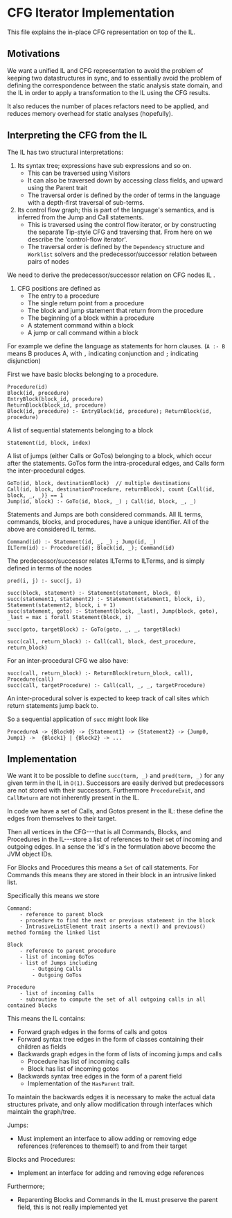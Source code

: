 CFG Iterator Implementation
===========================

This file explains the in-place CFG representation on top of the IL.

Motivations
-----------

We want a unified IL and CFG representation to avoid the problem of keeping two datastructures in sync, 
and to essentially avoid the problem of defining the correspondence between the static analysis state domain, and 
the IL in order to apply a transformation to the IL using the CFG results.  

It also reduces the number of places refactors need to be applied, and reduces memory overhead for static analyses 
(hopefully). 


Interpreting the CFG from the IL
--------------------------------

The IL has two structural interpretations:

1. Its syntax tree; expressions have sub expressions and so on.
    - This can be traversed using Visitors
    - It can also be traversed down by accessing class fields, and upward using the Parent trait
    - The traversal order is defined by the order of terms in the language with a depth-first traversal of sub-terms.
2. Its control flow graph; this is part of the language's semantics, and is inferred from the Jump and Call statements.
    - This is traversed using the control flow iterator, or by constructing the separate Tip-style CFG and traversing that.
      From here on we describe the 'control-flow iterator'.
    - The traversal order is defined by the `Dependency` structure and `Worklist` solvers and the predecessor/successor
      relation between pairs of nodes

We need to derive the predecessor/successor relation on CFG nodes IL .

1. CFG positions are defined as 
    - The entry to a procedure
    - The single return point from a procedure
    - The block and jump statement that return from the procedure 
    - The beginning of a block within a procedure
    - A statement command within a block
    - A jump or call command within a block

For example we define the language as statements for horn clauses. (`A :- B` means B produces A, with `,` indicating 
conjunction and `;` indicating disjunction)

First we have basic blocks belonging to a procedure. 

    Procedure(id)
    Block(id, procedure) 
    EntryBlock(block_id, procedure)
    ReturnBlock(block_id, procedure) 
    Block(id, procedure) :- EntryBlock(id, procedure); ReturnBlock(id, procedure)

A list of sequential statements belonging to a block

    Statement(id, block, index)

A list of jumps (either Calls or GoTos) belonging to a block, which occur after the statements. GoTos form the 
intra-procedural edges, and Calls form the inter-procedural edges. 

    GoTo(id, block, destinationBlock)  // multiple destinations
    Call(id, block, destinationProcedure, returnBlock), count {Call(id, block, _, _)} == 1 
    Jump(id, block) :- GoTo(id, block, _) ; Call(id, block, _, _)

Statements and Jumps are both considered commands. All IL terms, commands, blocks, and procedures, have a unique
identifier. All of the above are considered IL terms.

    Command(id) :- Statement(id, _, _) ; Jump(id, _)
    ILTerm(id) :- Procedure(id); Block(id, _); Command(id) 

The predecessor/successor relates ILTerms to ILTerms, and is simply defined in terms of the nodes 

    pred(i, j) :- succ(j, i)

    succ(block, statement) :- Statement(statement, block, 0)
    succ(statement1, statement2) :- Statement(statement1, block, i), Statement(statement2, block, i + 1)
    succ(statement, goto) :- Statement(block, _last), Jump(block, goto), _last = max i forall Statement(block, i)

    succ(goto, targetBlock) :- GoTo(goto, _, _, targetBlock) 

    succ(call, return_block) :- Call(call, block, dest_procedure, return_block)

For an inter-procedural CFG we also have:

    succ(call, return_block) :- ReturnBlock(return_block, call), Procedure(call)
    succ(call, targetProcedure) :- Call(call, _, _, targetProcedure) 

An inter-procedural solver is expected to keep track of call sites which return statements jump back to.

So a sequential application of `succ` might look like

    ProcedureA -> {Block0} -> {Statement1} -> {Statement2} -> {Jump0, Jump1} ->  {Block1} | {Block2} -> ...

Implementation
--------------

We want it to be possible to define `succ(term, _)` and `pred(term, _)` for any given term in the IL in `O(1)`. 
Successors are easily derived but predecessors are not stored with their successors. Furthermore `ProcedureExit`, 
and `CallReturn` are not inherently present in the IL. 

In code we have a set of Calls, and Gotos present in the IL: these define the edges from themselves to their target. 

Then all vertices in the CFG---that is all Commands, Blocks, and Procedures in the IL---store a list of references to 
their set of incoming and outgoing edges. In a sense the 'id's in the formulation above  become the JVM object IDs.

For Blocks and Procedures this means a `Set` of call statements. For Commands this means they are 
stored in their block in an intrusive linked list. 

Specifically this means we store

    Command:
        - reference to parent block
        - procedure to find the next or previous statement in the block
        - IntrusiveListElement trait inserts a next() and previous() method forming the linked list

    Block
        - reference to parent procedure
        - list of incoming GoTos
        - list of Jumps including
            - Outgoing Calls
            - Outgoing GoTos
        
    Procedure
        - list of incoming Calls
        - subroutine to compute the set of all outgoing calls in all contained blocks

This means the IL contains: 
   - Forward graph edges in the forms of calls and gotos
   - Forward syntax tree edges in the form of classes containing their children as fields
   - Backwards graph edges in the form of lists of incoming jumps and calls
      - Procedure has list of incoming calls
      - Block has list of incoming gotos 
   - Backwards syntax tree edges in the form of a parent field
     - Implementation of the `HasParent` trait.

To maintain the backwards edges it is necessary to make the actual data structures private, and only allow 
modification through interfaces which maintain the graph/tree.  

Jumps:
- Must implement an interface to allow adding or removing edge references (references to themself) to and from their 
  target 

Blocks and Procedures:
- Implement an interface for adding and removing edge references 

Furthermore;
- Reparenting Blocks and Commands in the IL must preserve the parent field, this is not really implemented yet
